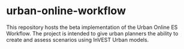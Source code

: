 # urban-online-workflow
This repository hosts the beta implementation of the Urban Online ES Workflow.
The project is intended to give urban planners the ability to create and assess
scenarios using InVEST Urban models.
